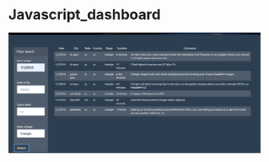 # Javascript_dashboard



![Dashboard](https://github.com/AliceSartori/Javascript-challenge/blob/main/Screen%20Shot%202021-03-05%20at%205.25.42%20PM.png)
